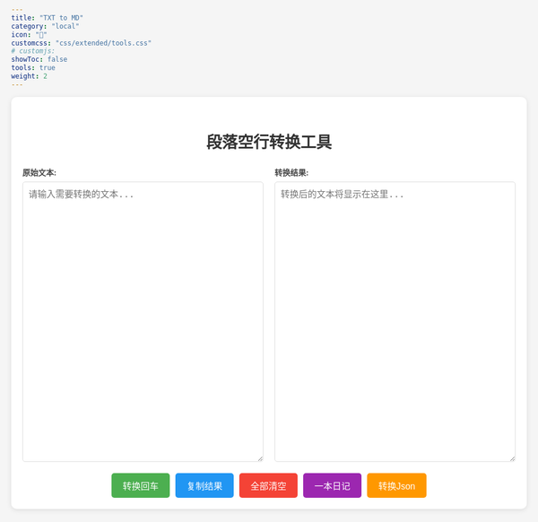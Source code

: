 ```yaml
---
title: "TXT to MD"
category: "local"
icon: "📑"
customcss: "css/extended/tools.css"
# customjs: 
showToc: false
tools: true
weight: 2
---
```





<style>
    * {
        margin: 0;
        padding: 0;
        box-sizing: border-box;
    }

    body {
        font-family: -apple-system, BlinkMacSystemFont, 'Segoe UI', Roboto, 'Helvetica Neue', Arial, sans-serif;
        line-height: 1.6;
        padding: 20px;
        max-width: 1200px;
        margin: 0 auto;
        background-color: #f5f5f5;
    }

    .container {
        background-color: white;
        padding: 20px;
        border-radius: 10px;
        box-shadow: 0 2px 10px rgba(0, 0, 0, 0.1);
    }

    h1 {
        text-align: center;
        color: #333;
        margin-bottom: 20px;
    }

    .text-area-container {
        display: grid;
        grid-template-columns: 1fr 1fr;
        gap: 20px;
        margin-bottom: 20px;
    }

    @media (max-width: 768px) {
        .text-area-container {
            grid-template-columns: 1fr;
        }
    }

    .text-area-wrapper {
        display: flex;
        flex-direction: column;
    }

    .text-area-label {
        font-weight: bold;
        margin-bottom: 5px;
        color: #444;
    }

    textarea {
        width: 100%;
        height: 500px;
        padding: 10px;
        border: 1px solid #ddd;
        border-radius: 5px;
        resize: vertical;
        font-size: 16px;
        line-height: 1.5;
    }

    .button-group {
        display: flex;
        gap: 10px;
        justify-content: center;
        flex-wrap: wrap;
    }

    button {
        padding: 10px 20px;
        font-size: 16px;
        border: none;
        border-radius: 5px;
        cursor: pointer;
        transition: background-color 0.3s;
    }

    button:hover {
        opacity: 0.9;
    }

    #convertBtn {
        background-color: #4CAF50;
        color: white;
    }

    #copyBtn {
        background-color: #2196F3;
        color: white;
    }

    #clearBtn {
        background-color: #f44336;
        color: white;
    }

    #jumpBtn {
        background-color: #9C27B0;
        color: white;
    }

    #jsonBtn {
        background-color: #FF9800;
        color: white;
    }

    .toast {
        position: fixed;
        bottom: 20px;
        left: 50%;
        transform: translateX(-50%);
        background-color: #333;
        color: white;
        padding: 10px 20px;
        border-radius: 5px;
        display: none;
        z-index: 1000;
    }
</style>



<div class="container">
    <h1>段落空行转换工具</h1>
    <div class="text-area-container">
        <div class="text-area-wrapper">
            <div class="text-area-label">原始文本:</div>
            <textarea id="inputText" placeholder="请输入需要转换的文本..."></textarea>
        </div>
        <div class="text-area-wrapper">
            <div class="text-area-label">转换结果:</div>
            <textarea id="outputText" placeholder="转换后的文本将显示在这里..." readonly></textarea>
        </div>
    </div>
    <div class="button-group">
        <button id="convertBtn">转换回车</button>
        <button id="copyBtn">复制结果</button>
        <button id="clearBtn">全部清空</button>
        <button id="jumpBtn">一本日记</button>
        <button id="jsonBtn">转换Json</button> <!-- 新增按钮 -->
    </div>
</div>
<div id="toast" class="toast"></div>

<script>
    document.getElementById('convertBtn').addEventListener('click', function () {
        const inputText = document.getElementById('inputText').value;
        const outputText = inputText
            .split('\n')
            .map(line => line.trim())
            .filter(line => line.length > 0)
            .join('\n\n')
            .replace(/\n{3,}/g, '\n\n'); // 确保最多只有一个空行
        document.getElementById('outputText').value = outputText;
    });

    document.getElementById('copyBtn').addEventListener('click', function () {
        const outputText = document.getElementById('outputText');
        outputText.select();
        document.execCommand('copy');
        showToast('已复制到剪贴板');
    });

    document.getElementById('clearBtn').addEventListener('click', function () {
        document.getElementById('inputText').value = '';
        document.getElementById('outputText').value = '';
    });

    document.getElementById('jumpBtn').addEventListener('click', function () {
        window.open('https://web.xianfengtech.cn/web2/#/record', '_blank');
    });

    document.getElementById('jsonBtn').addEventListener('click', function () {
        const inputText = document.getElementById('inputText').value;
        const jsonObject = {
            id: 1,
            date: new Date().toISOString().split('T')[0],
            title: "想你的第一天",
            content: inputText,
            from: "朱朱",
            to: "欢欢",
            avatar: "/images/avatar-ZZ.jpg"
        };
        const jsonString = JSON.stringify(jsonObject, null, 4);
        document.getElementById('outputText').value = jsonString;
    });

    function showToast(message) {
        const toast = document.getElementById('toast');
        toast.textContent = message;
        toast.style.display = 'block';
        setTimeout(() => {
            toast.style.display = 'none';
        }, 2000);
    }
</script>
